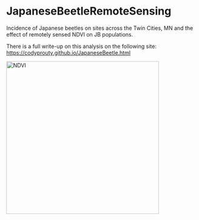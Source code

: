 # JapaneseBeetleRemoteSensing
Incidence of Japanese beetles on sites across the Twin Cities, MN and the effect of remotely sensed NDVI on JB populations.

There is a full write-up on this analysis on the following site: https://codyprouty.github.io/JapaneseBeetle.html


<img width="402" alt="NDVI" src="https://github.com/codyprouty/JapaneseBeetleRemoteSensing/assets/60401417/32cbe2b8-abca-4f8e-ab45-d2704e866916">
